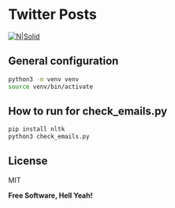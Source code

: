 # Twitter Posts

[![N|Solid](https://i.postimg.cc/QCfSBKMF/Mediamodifier-Design-Template.jpg)](https://nodesource.com/products/nsolid)


## General configuration

```sh
python3 -m venv venv
source venv/bin/activate
```

## How to run for check_emails.py

```sh
pip install nltk
python3 check_emails.py
```

## License

MIT

**Free Software, Hell Yeah!**
